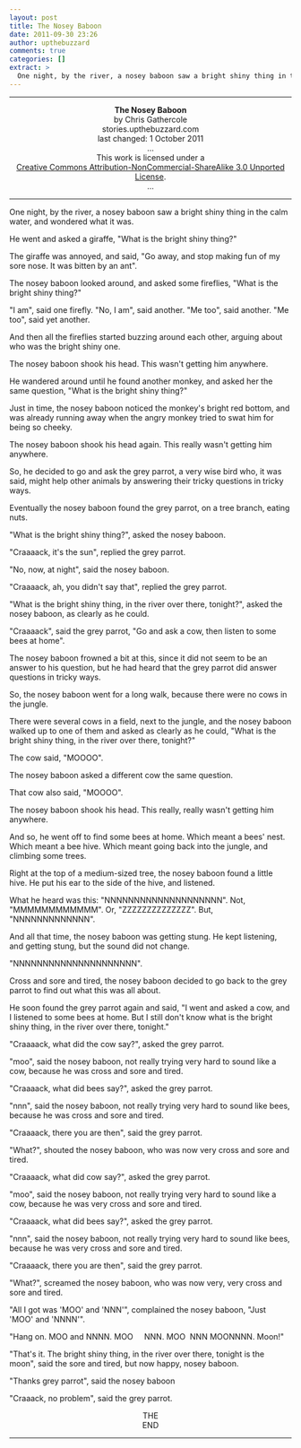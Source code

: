```yaml
---
layout: post
title: The Nosey Baboon
date: 2011-09-30 23:26
author: upthebuzzard
comments: true
categories: []
extract: >
  One night, by the river, a nosey baboon saw a bright shiny thing in the calm water, and wondered what it was.
---
```

<hr />

<div style="text-align:center;"><strong>The Nosey Baboon</strong></div>
<div style="text-align:center;">by Chris Gathercole</div>
<div style="text-align:center;">stories.upthebuzzard.com</div>
<div style="text-align:center;">last changed: 1 October 2011</div>
<div style="text-align:center;">...</div>
<div style="text-align:center;">This work is licensed under a</div>
<div style="text-align:center;"><a href="http://creativecommons.org/licenses/by-nc-sa/3.0/" rel="license">Creative Commons Attribution-NonCommercial-ShareAlike 3.0 Unported License</a>.</div>
<div style="text-align:center;">...</div>

<hr />

One night, by the river, a nosey baboon saw a bright shiny thing in the calm water, and wondered what it was.

He went and asked a giraffe, "What is the bright shiny thing?"

The giraffe was annoyed, and said, "Go away, and stop making fun of my sore nose. It was bitten by an ant".

The nosey baboon looked around, and asked some fireflies, "What is the bright shiny thing?"

"I am", said one firefly.
"No, I am", said another.
"Me too", said another.
"Me too", said yet another.

And then all the fireflies started buzzing around each other, arguing about who was the bright shiny one.

The nosey baboon shook his head. This wasn't getting him anywhere.

He wandered around until he found another monkey, and asked her the same question, "What is the bright shiny thing?"

Just in time, the nosey baboon noticed the monkey's bright red bottom, and was already running away when the angry monkey tried to swat him for being so cheeky.

The nosey baboon shook his head again. This really wasn't getting him anywhere.

So, he decided to go and ask the grey parrot, a very wise bird who, it was said, might help other animals by answering their tricky questions in tricky ways.

Eventually the nosey baboon found the grey parrot, on a tree branch, eating nuts.

"What is the bright shiny thing?", asked the nosey baboon.

"Craaaack, it's the sun", replied the grey parrot.

"No, now, at night", said the nosey baboon.

"Craaaack, ah, you didn't say that", replied the grey parrot.

"What is the bright shiny thing, in the river over there, tonight?", asked the nosey baboon, as clearly as he could.

"Craaaack", said the grey parrot, "Go and ask a cow, then listen to some bees at home".

The nosey baboon frowned a bit at this, since it did not seem to be an answer to his question, but he had heard that the grey parrot did answer questions in tricky ways.

So, the nosey baboon went for a long walk, because there were no cows in the jungle.

There were several cows in a field, next to the jungle, and the nosey baboon walked up to one of them and asked as clearly as he could, "What is the bright shiny thing, in the river over there, tonight?"

The cow said, "MOOOO".

The nosey baboon asked a different cow the same question.

That cow also said, "MOOOO".

The nosey baboon shook his head. This really, really wasn't getting him anywhere.

And so, he went off to find some bees at home. Which meant a bees' nest. Which meant a bee hive. Which meant going back into the jungle, and climbing some trees.

Right at the top of a medium-sized tree, the nosey baboon found a little hive. He put his ear to the side of the hive, and listened.

What he heard was this:
"NNNNNNNNNNNNNNNNNNNN".
Not, "MMMMMMMMMMMM".
Or, "ZZZZZZZZZZZZZZ".
But, "NNNNNNNNNNNNN".

And all that time, the nosey baboon was getting stung. He kept listening, and getting stung, but the sound did not change.

"NNNNNNNNNNNNNNNNNNNNN".

Cross and sore and tired, the nosey baboon decided to go back to the grey parrot to find out what this was all about.

He soon found the grey parrot again and said, "I went and asked a cow, and I listened to some bees at home. But I still don't know what is the bright shiny thing, in the river over there, tonight."

"Craaaack, what did the cow say?", asked the grey parrot.

"moo", said the nosey baboon, not really trying very hard to sound like a cow, because he was cross and sore and tired.

"Craaaack, what did bees say?", asked the grey parrot.

"nnn", said the nosey baboon, not really trying very hard to sound like bees, because he was cross and sore and tired.

"Craaaack, there you are then", said the grey parrot.

"What?", shouted the nosey baboon, who was now very cross and sore and tired.

"Craaaack, what did cow say?", asked the grey parrot.

"moo", said the nosey baboon,
not really trying very hard to sound like a cow, because he was very cross and sore and tired.

"Craaaack, what did bees say?", asked the grey parrot.

"nnn", said the nosey baboon, not really trying very hard to sound like bees, because he was very cross and sore and tired.

"Craaaack, there you are then", said the grey parrot.

"What?", screamed the nosey baboon, who was now very, very cross and sore and tired.

"All I got was 'MOO' and 'NNN'", complained the nosey baboon, "Just 'MOO' and 'NNNN'".

"Hang on.
MOO and NNNN.
MOO     NNN.
MOO  NNN
MOONNNN.
Moon!"

"That's it. The bright shiny thing, in the river over there, tonight is the moon", said the sore and tired, but now happy, nosey baboon.

"Thanks grey parrot", said the nosey baboon

"Craaack, no problem", said the grey parrot.

<div style="text-align:center;">THE</div>
<div style="text-align:center;">END</div>

<hr />
